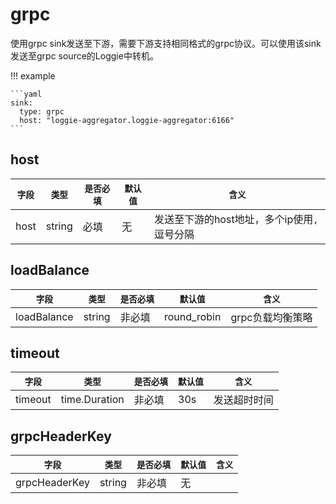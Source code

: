 # grpc

使用grpc sink发送至下游，需要下游支持相同格式的grpc协议。可以使用该sink发送至grpc source的Loggie中转机。

!!! example

    ```yaml
    sink:
      type: grpc
      host: "loggie-aggregator.loggie-aggregator:6166"
    ```

## host
|    `字段`   |    `类型`    |  `是否必填`  |  `默认值`  |  `含义`  |
| ---------- | ----------- | ----------- | --------- | -------- |
| host | string  |    必填    |   无  | 发送至下游的host地址，多个ip使用`,`逗号分隔 |


## loadBalance
|    `字段`   |    `类型`    |  `是否必填`  |  `默认值`  |  `含义`  |
| ---------- | ----------- | ----------- | --------- | -------- |
| loadBalance | string |    非必填    |   round_robin  | grpc负载均衡策略 |


## timeout
|    `字段`   |    `类型`    |  `是否必填`  |  `默认值`  |  `含义`  |
| ---------- | ----------- | ----------- | --------- | -------- |
| timeout | time.Duration  |   非必填    |   30s  | 发送超时时间 |


## grpcHeaderKey
|    `字段`   |    `类型`    |  `是否必填`  |  `默认值`  |  `含义`  |
| ---------- | ----------- | ----------- | --------- | -------- |
| grpcHeaderKey | string  |    非必填    |   无  |  |
